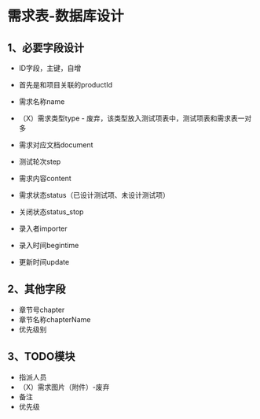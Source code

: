 # 需求表-数据库设计

## 1、必要字段设计

-   ID字段，主键，自增

-   首先是和项目关联的productId
-   需求名称name
-   （X）需求类型type  - 废弃，该类型放入测试项表中，测试项表和需求表一对多 
-   需求对应文档document
-   测试轮次step
-   需求内容content
-   需求状态status（已设计测试项、未设计测试项）
-   关闭状态status_stop
-   录入者importer
-   录入时间begintime
-   更新时间update



## 2、其他字段

-   章节号chapter
-   章节名称chapterName
-   优先级别



## 3、TODO模块

-   指派人员
-   （X）需求图片（附件）-废弃
-   备注
-   优先级

